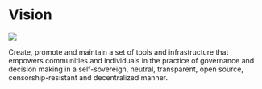 # Vision

![](https://docs.vocdoni.io/about-us/logo.png)

Create, promote and maintain a set of tools and infrastructure that empowers 
communities and individuals in the practice of governance and decision making 
in a self-sovereign, neutral, transparent, open source, censorship-resistant 
and decentralized manner. 

